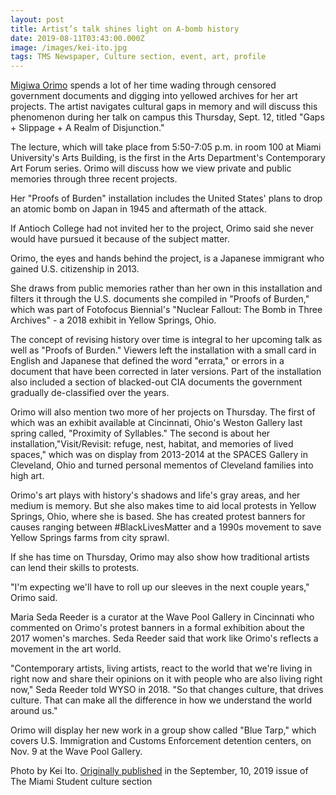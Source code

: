 ```yaml
---
layout: post
title: Artist’s talk shines light on A-bomb history
date: 2019-08-11T03:43:00.000Z
image: /images/kei-ito.jpg
tags: TMS Newspaper, Culture section, event, art, profile
---
```

[Migiwa Orimo](https://migiwaorimo.com/home.html) spends a lot of her time wading through censored government documents and digging into yellowed archives for her art projects. The artist navigates cultural gaps in memory and will discuss this phenomenon during her talk on campus this Thursday, Sept. 12, titled "Gaps + Slippage + A Realm of Disjunction."



The lecture, which will take place from 5:50-7:05 p.m. in room 100 at Miami University's Arts Building, is the first in the Arts Department's Contemporary Art Forum series. Orimo will discuss how we view private and public memories through three recent projects.



Her "Proofs of Burden" installation includes the United States' plans to drop an atomic bomb on Japan in 1945 and aftermath of the attack.



If Antioch College had not invited her to the project, Orimo said she never would have pursued it because of the subject matter.



Orimo, the eyes and hands behind the project, is a Japanese immigrant who gained U.S. citizenship in 2013.



She draws from public memories rather than her own in this installation and filters it through the U.S. documents she compiled in "Proofs of Burden," which was part of Fotofocus Biennial's "Nuclear Fallout: The Bomb in Three Archives" - a 2018 exhibit in Yellow Springs, Ohio.



The concept of revising history over time is integral to her upcoming talk as well as "Proofs of Burden." Viewers left the installation with a small card in English and Japanese that defined the word "errata," or errors in a document that have been corrected in later versions. Part of the installation also included a section of blacked-out CIA documents the government gradually de-classified over the years.



Orimo will also mention two more of her projects on Thursday. The first of which was an exhibit available at Cincinnati, Ohio's Weston Gallery last spring called, "Proximity of Syllables." The second is about her installation,"Visit/Revisit: refuge, nest, habitat, and memories of lived spaces," which was on display from 2013-2014 at the SPACES Gallery in Cleveland, Ohio and turned personal mementos of Cleveland families into high art.



Orimo's art plays with history's shadows and life's gray areas, and her medium is memory. But she also makes time to aid local protests in Yellow Springs, Ohio, where she is based. She has created protest banners for causes ranging between #BlackLivesMatter and a 1990s movement to save Yellow Springs farms from city sprawl.



If she has time on Thursday, Orimo may also show how traditional artists can lend their skills to protests.



"I'm expecting we'll have to roll up our sleeves in the next couple years," Orimo said.



Maria Seda Reeder is a curator at the Wave Pool Gallery in Cincinnati who commented on Orimo's protest banners in a formal exhibition about the 2017 women's marches. Seda Reeder said that work like Orimo's reflects a movement in the art world.

"Contemporary artists, living artists, react to the world that we're living in right now and share their opinions on it with people who are also living right now," Seda Reeder told WYSO in 2018. "So that changes culture, that drives culture. That can make all the difference in how we understand the world around us."



Orimo will display her new work in a group show called "Blue Tarp," which covers U.S. Immigration and Customs Enforcement detention centers, on Nov. 9 at the Wave Pool Gallery.

Photo by Kei Ito. [Originally published](https://www.miamistudent.net/article/2019/09/artists-talk-shines-light-on-a-bomb-history) in the September, 10, 2019 issue of The Miami Student culture section
